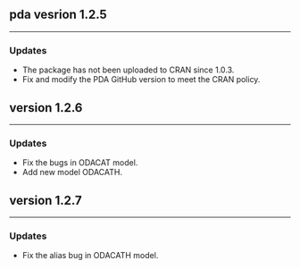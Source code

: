 ## pda vesrion 1.2.5

---

### Updates

- The package has not been uploaded to CRAN since 1.0.3.
- Fix and modify the PDA GitHub version to meet the CRAN policy.

## version 1.2.6

---

### Updates

- Fix the bugs in ODACAT model.
- Add new model ODACATH.

## version 1.2.7

---

### Updates

- Fix the alias bug in ODACATH model.
